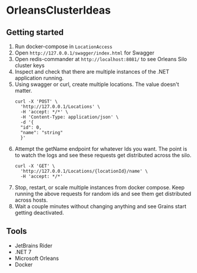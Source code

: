 # OrleansClusterIdeas

## Getting started

1. Run docker-compose in `LocationAccess`
2. Open `http://127.0.0.1/swagger/index.html` for Swagger
3. Open redis-commander at `http://localhost:8081/` to see Orleans Silo cluster keys
4. Inspect and check that there are multiple instances of the .NET application running.
5. Using swagger or curl, create multiple locations. The value doesn't matter.
   ```
   curl -X 'POST' \
     'http://127.0.0.1/Locations' \
     -H 'accept: */*' \
     -H 'Content-Type: application/json' \
     -d '{
     "id": 0,
     "name": "string"
     }'
   ```
6. Attempt the getName endpoint for whatever Ids you want. The point is to watch the logs and see these requests get distributed across the silo.
   ```
   curl -X 'GET' \
     'http://127.0.0.1/Locations/{locationId}/name' \
     -H 'accept: */*'
   ```
7. Stop, restart, or scale multiple instances from docker compose.  Keep running the above requests for random ids and see them get distributed across hosts. 
8. Wait a couple minutes without changing anything and see Grains start getting deactivated.

## Tools

* JetBrains Rider
* .NET 7
* Microsoft Orleans
* Docker
